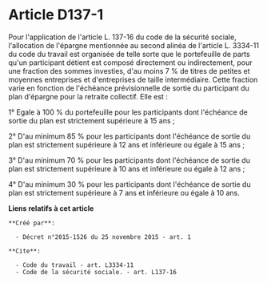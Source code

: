 # Article D137-1

Pour l'application de l'article L. 137-16 du code de la sécurité sociale, l'allocation de l'épargne mentionnée au second
alinéa de l'article L. 3334-11 du code du travail est organisée de telle sorte que le portefeuille de parts qu'un participant
détient est composé directement ou indirectement, pour une fraction des sommes investies, d'au moins 7 % de titres de petites
et moyennes entreprises et d'entreprises de taille intermédiaire. Cette fraction varie en fonction de l'échéance
prévisionnelle de sortie du participant du plan d'épargne pour la retraite collectif. Elle est : 

1° Egale à 100 % du portefeuille pour les participants dont l'échéance de sortie du plan est strictement supérieure à 15
ans ; 

2° D'au minimum 85 % pour les participants dont l'échéance de sortie du plan est strictement supérieure à 12 ans et
inférieure ou égale à 15 ans ; 

3° D'au minimum 70 % pour les participants dont l'échéance de sortie du plan est strictement supérieure à 10 ans et
inférieure ou égale à 12 ans ; 

4° D'au minimum 30 % pour les participants dont l'échéance de sortie du plan est strictement supérieure à 7 ans et inférieure
ou égale à 10 ans.

**Liens relatifs à cet article**

	**Créé par**:

	  - Décret n°2015-1526 du 25 novembre 2015 - art. 1

	**Cite**:

	  - Code du travail - art. L3334-11
	  - Code de la sécurité sociale. - art. L137-16
